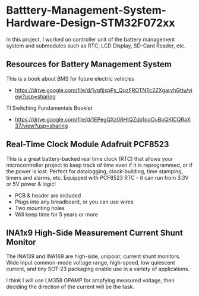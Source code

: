 # Batttery-Management-System-Hardware-Design-STM32F072xx
In this project, I worked on controller unit of the battery management system and submodules such as RTC, LCD Display, SD-Card Reader, etc.

## Resources for Battery Management System
This is a book about BMS for future electric vehicles
- https://drive.google.com/file/d/1yqfjjxpPs_QqzFROTNTc2ZXgaryhGttu/view?usp=sharing

TI Switching Fundamentals Booklet
- https://drive.google.com/file/d/1EPegQXz08HtQZqb1oqOuBoQKlCQRaX37/view?usp=sharing

## Real-Time Clock Module Adafruit PCF8523 

This is a great battery-backed real time clock (RTC) that allows your microcontroller project to keep track of time even if it is reprogrammed, or if the power is lost. Perfect for datalogging, clock-building, time stamping, timers and alarms, etc. Equipped with PCF8523 RTC - it can run from 3.3V or 5V power & logic!
- PCB & header are included
- Plugs into any breadboard, or you can use wires
- Two mounting holes
- Will keep time for 5 years or more

## INA1x9 High-Side Measurement Current Shunt Monitor
The INA139 and INA169 are high-side, unipolar, current shunt monitors. Wide input common-mode voltage range, high-speed, low quiescent current, and tiny SOT-23 packaging enable use in a variety of applications.

I think I will use LM358 OPAMP for ampfying measured voltage, then deciding the direction of the current will be the task.
